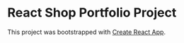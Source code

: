 # React Shop Portfolio Project

This project was bootstrapped with [Create React App](https://JenyAzrad.github.io/react-shop).
